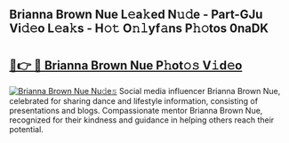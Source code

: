 ## Brianna Brown Nue L𝚎a𝚔ed N𝚞𝚍e - Part-GJu Vi𝚍𝚎o L𝚎a𝚔s - H𝚘𝚝 O𝚗𝚕yf𝚊ns P𝚑𝚘tos 0naDK

# <h2><a href="http://kfcf1l.oniu.top/?m=Brianna+Brown+Nue">🔗👉 🔴 Brianna Brown Nue P𝚑ot𝚘𝚜 V𝚒d𝚎o</a></h2>

[![Brianna Brown Nue Nu𝚍e𝚜](https://i.imgur.com/0qMVB7G.gif)](http://kfcf1l.oniu.top/?m=Brianna+Brown+Nue)
Social media influencer Brianna Brown Nue, celebrated for sharing dance and lifestyle information, consisting of presentations and blogs. Compassionate mentor Brianna Brown Nue, recognized for their kindness and guidance in helping others reach their potential.  
